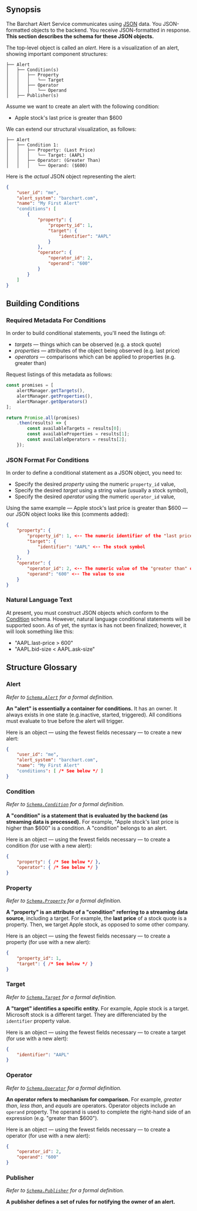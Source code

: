 ## Synopsis

The Barchart Alert Service communicates using [JSON](https://en.wikipedia.org/wiki/JSON) data. You JSON-formatted objects to the backend. You receive JSON-formatted in response. **This section describes the schema for these JSON objects.**

The top-level object is called an  _alert_. Here is a visualization of an alert, showing important component structures:

```text
├── Alert
│   ├── Condition(s)
│   │   ├── Property
│   │   │   └── Target
│   │   ├── Operator
│   │   │   └── Operand
│   ├── Publisher(s)
```

Assume we want to create an alert with the following condition:

* Apple stock's last price is greater than $600

We can extend our structural visualization, as follows:

```text
├── Alert
│   ├── Condition 1:
│   │   ├── Property: (Last Price)
│   │   │   └── Target: (AAPL)
│   │   ├── Operator: (Greater Than)
│   │   │   └── Operand: ($600)
```

Here is the *actual* JSON object representing the alert:

```json
{
	"user_id": "me",
	"alert_system": "barchart.com",
	"name": "My First Alert"
	"conditions": [
		{
			"property": {
				"property_id": 1,
				"target": {
					"identifier": "AAPL"
				}
			},
			"operator": {
				"operator_id": 2,
				"operand": "600"
			}
		}
	]
}
```

## Building Conditions

### Required Metadata For Conditions

In order to build conditional statements, you'll need the listings of:

* _targets_ — things which can be observed (e.g. a stock quote)
* _properties_ — attributes of the object being observed (e.g. last price)
* _operators_ — comparisons which can be applied to properties (e.g. greater than)

Request listings of this metadata as follows:

```js
const promises = [
	alertManager.getTargets(),
	alertManager.getProperties(),
	alertManager.getOperators()
];

return Promise.all(promises)
	.then(results) => {
		const availableTargets = results[0];
		const availableProperties = results[1];
		const availableOperators = results[2];
	});
```

### JSON Format For Conditions

In order to define a conditional statement as a JSON object, you need to:

* Specify the desired _property_ using the numeric ```property_id``` value,
* Specify the desired _target_ using a string value (usually a stock symbol),
* Specify the desired _operator_ using the numeric ```operator_id``` value,

Using the same example — Apple stock's last price is greater than $600 — our JSON object looks like this (comments added):

```json (psuedo)
{
	"property": {
		"property_id": 1, <-- The numeric identifier of the "last price" property (see metadata for properties)
		"target": {
			"identifier": "AAPL" <-- The stock symbol
		}
	},
	"operator": {
		"operator_id": 2, <-- The numeric value of the "greater than" operator (see metadata for operators)
		"operand": "600" <-- The value to use
	}
}
```

### Natural Language Text

At present, you must construct JSON objects which conform to the [Condition]() schema. However, natural language conditional statements will be supported soon. As of yet, the syntax is has not been finalized; however, it will look something like this:

* "AAPL.last-price > 600"
* "AAPL.bid-size < AAPL.ask-size"

## Structure Glossary

### Alert

_Refer to [```Schema.Alert```](/content/sdk/lib-data?id=schemaalert) for a formal definition._

**An "alert" is essentially a container for conditions.** It has an owner. It always exists in one state (e.g.inactive, started, triggered). All conditions must evaluate to true before the alert will trigger.

Here is an object — using the fewest fields necessary — to create a new alert:

```json (psuedo)
{
	"user_id": "me",
	"alert_system": "barchart.com",
	"name": "My First Alert"
	"conditions": [ /* See below */ ]
}
```

### Condition

_Refer to [```Schema.Condition```](/content/sdk/lib-data?id=schemacondition) for a formal definition._

**A "condition" is a statement that is evaluated by the backend (as streaming data is processed).** For example, "Apple stock's last price is higher than $600" is a condition. A "condition" belongs to an alert.

Here is an object — using the fewest fields necessary — to create a condition (for use with a new alert):

```json (psuedo)
{
	"property": { /* See below */ },
	"operator": { /* See below */ }
}
```

### Property

_Refer to [```Schema.Property```](/content/sdk/lib-data?id=schemaproperty) for a formal definition._

**A "property" is an attribute of a "condition" referring to a streaming data source**, including a target. For example, the **last price** of a stock quote is a property. Then, we target Apple stock, as opposed to some other company.

Here is an object — using the fewest fields necessary — to create a property (for use with a new alert):

```json (psuedo)
{
	"property_id": 1,
	"target": { /* See below */ }
}
```

### Target

_Refer to [```Schema.Target```](/content/sdk/lib-data?id=schematarget) for a formal definition._

**A "target" identifies a specific entity.** For example, Apple stock is a target. Microsoft stock is a different target. They are differenciated by the ```identifier``` property value.

Here is an object — using the fewest fields necessary — to create a target (for use with a new alert):

```json
{
	"identifier": "AAPL"
}
```

### Operator

_Refer to [```Schema.Operator```](/content/sdk/lib-data?id=schemaoperator) for a formal definition._

**An operator refers to mechanism for comparison.** For example, _greater than_, _less than_, and _equals_ are operators. Operator objects include an ```operand``` property. The operand is used to complete the right-hand side of an expression (e.g. "greater than $600").

Here is an object — using the fewest fields necessary — to create a operator (for use with a new alert):

```json
{
	"operator_id": 2,
	"operand": "600"
}
```

### Publisher

_Refer to [```Schema.Publisher```](/content/sdk/lib-data?id=schemapublisher) for a formal definition._

**A publisher defines a set of rules for notifying the owner of an alert.**


